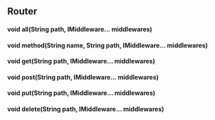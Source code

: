 ## Router

#### void all(String path, IMiddleware... middlewares)

#### void method(String name, String path, IMiddleware... middlewares)

#### void get(String path, IMiddleware... middlewares)

#### void post(String path, IMiddleware... middlewares)

#### void put(String path, IMiddleware... middlewares)

#### void delete(String path, IMiddleware... middlewares)